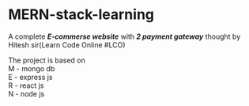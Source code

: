 # MERN-stack-learning

A complete <b><i>E-commerse website</i></b> with <b><i>2 payment gateway</i></b> thought by Hitesh sir(Learn Code Online #LCO)

The project is based on<br> 
M - mongo db<br>
E - express js<br>
R - react js<br>
N - node js
